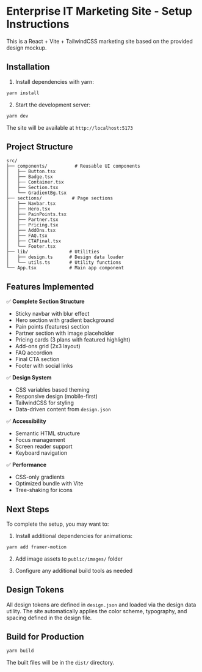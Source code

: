 # Enterprise IT Marketing Site - Setup Instructions

This is a React + Vite + TailwindCSS marketing site based on the provided design mockup.

## Installation

1. Install dependencies with yarn:
```bash
yarn install
```

2. Start the development server:
```bash
yarn dev
```

The site will be available at `http://localhost:5173`

## Project Structure

```
src/
├── components/          # Reusable UI components
│   ├── Button.tsx
│   ├── Badge.tsx
│   ├── Container.tsx
│   ├── Section.tsx
│   └── GradientBg.tsx
├── sections/           # Page sections
│   ├── Navbar.tsx
│   ├── Hero.tsx
│   ├── PainPoints.tsx
│   ├── Partner.tsx
│   ├── Pricing.tsx
│   ├── AddOns.tsx
│   ├── FAQ.tsx
│   ├── CTAFinal.tsx
│   └── Footer.tsx
├── lib/               # Utilities
│   ├── design.ts      # Design data loader
│   └── utils.ts       # Utility functions
└── App.tsx            # Main app component
```

## Features Implemented

✅ **Complete Section Structure**
- Sticky navbar with blur effect
- Hero section with gradient background
- Pain points (features) section
- Partner section with image placeholder
- Pricing cards (3 plans with featured highlight)
- Add-ons grid (2x3 layout)
- FAQ accordion
- Final CTA section
- Footer with social links

✅ **Design System**
- CSS variables based theming
- Responsive design (mobile-first)
- TailwindCSS for styling
- Data-driven content from `design.json`

✅ **Accessibility**
- Semantic HTML structure
- Focus management
- Screen reader support
- Keyboard navigation

✅ **Performance**
- CSS-only gradients
- Optimized bundle with Vite
- Tree-shaking for icons

## Next Steps

To complete the setup, you may want to:

1. Install additional dependencies for animations:
```bash
yarn add framer-motion
```

2. Add image assets to `public/images/` folder

3. Configure any additional build tools as needed

## Design Tokens

All design tokens are defined in `design.json` and loaded via the design data utility. The site automatically applies the color scheme, typography, and spacing defined in the design file.

## Build for Production

```bash
yarn build
```

The built files will be in the `dist/` directory.

